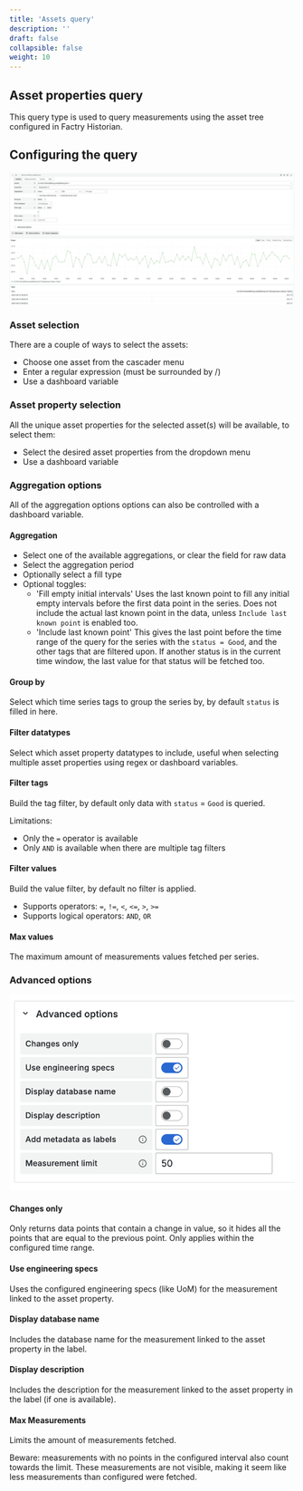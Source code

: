 ```yaml
---
title: 'Assets query'
description: ''
draft: false
collapsible: false
weight: 10
---
```


## Asset properties query

This query type is used to query measurements using the asset tree configured in Factry Historian.

## Configuring the query

![Assets query](../../images/3_queries/assets_query.png 'Assets query')

### Asset selection

There are a couple of ways to select the assets:

- Choose one asset from the cascader menu
- Enter a regular expression (must be surrounded by /)
- Use a dashboard variable

### Asset property selection

All the unique asset properties for the selected asset(s) will be available, to select them:

- Select the desired asset properties from the dropdown menu
- Use a dashboard variable

### Aggregation options

All of the aggregation options options can also be controlled with a dashboard variable.

#### Aggregation

- Select one of the available aggregations, or clear the field for raw data
- Select the aggregation period
- Optionally select a fill type
- Optional toggles:
  - 'Fill empty initial intervals'
    Uses the last known point to fill any initial empty intervals before the first data point in the series.
    Does not include the actual last known point in the data, unless `Include last known point` is enabled too.
  - 'Include last known point'
    This gives the last point before the time range of the query for the series with the `status = Good`, and the other tags that are filtered upon.
    If another status is in the current time window, the last value for that status will be fetched too.

#### Group by

Select which time series tags to group the series by, by default `status` is filled in here.

#### Filter datatypes

Select which asset property datatypes to include, useful when selecting multiple asset properties using regex or dashboard variables.

#### Filter tags

Build the tag filter, by default only data with `status` = `Good` is queried.

Limitations:

- Only the `=` operator is available
- Only `AND` is available when there are multiple tag filters

#### Filter values

Build the value filter, by default no filter is applied.

- Supports operators: `=`, `!=`, `<`, `<=`, `>`, `>=`
- Supports logical operators: `AND`, `OR`

#### Max values

The maximum amount of measurements values fetched per series.

### Advanced options

![Advanced options](../../images/3_queries/advanced-options.png 'Advanced options')

#### Changes only

Only returns data points that contain a change in value, so it hides all the points that are equal to the previous point. Only applies within the configured time range.

#### Use engineering specs

Uses the configured engineering specs (like UoM) for the measurement linked to the asset property.

#### Display database name

Includes the database name for the measurement linked to the asset property in the label.

#### Display description

Includes the description for the measurement linked to the asset property in the label (if one is available).

#### Max Measurements

Limits the amount of measurements fetched.

Beware: measurements with no points in the configured interval also count towards the limit. These measurements are not visible, making it seem like less measurements than configured were fetched.
